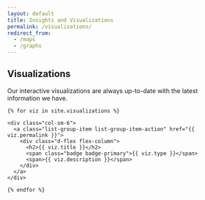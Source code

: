```yaml
---
layout: default
title: Insights and Visualizations
permalink: /visualizations/
redirect_from:
  - /maps
  - /graphs
---
```

<div class="spacer-5"></div>
<div class="container">
  <div class="row">
    <h2>Visualizations</h2>
    <p>Our interactive visualizations are always up-to-date with the latest information we have.</p>

    {% for viz in site.visualizations %}

    <div class="col-sm-6">
      <a class="list-group-item list-group-item-action" href="{{ viz.permalink }}">
        <div class="d-flex flex-column">
          <h2>{{ viz.title }}</h2>
          <span class="badge badge-primary">{{ viz.type }}</span>
          <span>{{ viz.description }}</span>
        </div>
      </a>
    </div>

    {% endfor %}
  </div>
</div>